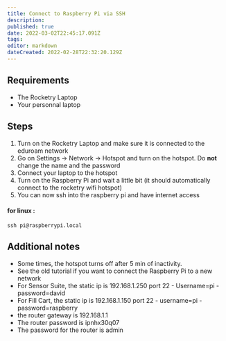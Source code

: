 ```yaml
---
title: Connect to Raspberry Pi via SSH
description: 
published: true
date: 2022-03-02T22:45:17.091Z
tags: 
editor: markdown
dateCreated: 2022-02-28T22:32:20.129Z
---
```


## Requirements
 - The Rocketry Laptop
 - Your personnal laptop

## Steps
1. Turn on the Rocketry Laptop and make sure it is connected to the eduroam network
2. Go on Settings -> Network -> Hotspot and turn on the hotspot. Do **not** change the name and the password
3. Connect your laptop to the hotspot
4. Turn on the Raspberry Pi and wait a little bit (it should automatically connect to the rocketry wifi hotspot)
5. You can now ssh into the raspberry pi and have internet access

#### for linux :
```
ssh pi@raspberrypi.local
```

## Additional notes
 - Some times, the hotspot turns off after 5 min of inactivity.
 - See the old tutorial if you want to connect the Raspberry Pi to a new network
 - For Sensor Suite, the static ip is 192.168.1.250 port 22 - Username=pi - password=david
 - For Fill Cart, the static ip is 192.168.1.150 port 22 - username=pi - password=raspberry 
 - the router gateway is 192.168.1.1
 - The router password is ipnhx30q07
 - The password for the router is admin